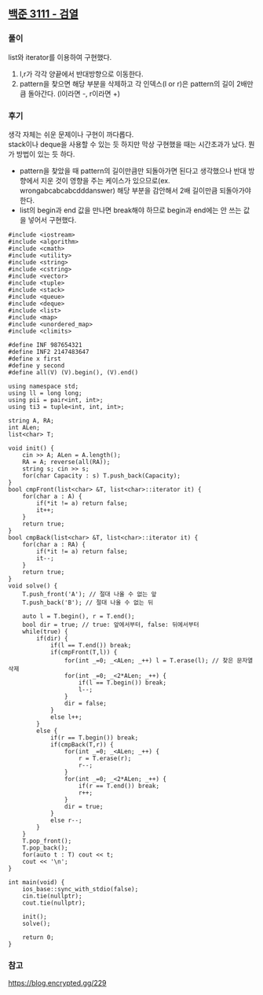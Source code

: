 ## [백준 3111 - 검열](https://www.acmicpc.net/problem/3111)

### 풀이
list와 iterator를 이용하여 구현했다.
1. l,r가 각각 양끝에서 반대방향으로 이동한다.
2. pattern을 찾으면 해당 부분을 삭제하고 각 인덱스(l or r)은 pattern의 길이 2배만큼 돌아간다. (l이라면 -, r이라면 +)

### 후기
생각 자체는 쉬운 문제이나 구현이 까다롭다.  
stack이나 deque을 사용할 수 있는 듯 하지만 막상 구현했을 때는 시간초과가 났다. 뭔가 방법이 있는 듯 하다.  

- pattern을 찾았을 때 pattern의 길이만큼만 되돌아가면 된다고 생각했으나 반대 방향에서 지운 것이 영향을 주는 케이스가 있으므로(ex. wrongabcabcabcdddanswer) 해당 부분을 감안해서 2배 길이만큼 되돌아가야 한다.
- list의 begin과 end 값을 만나면 break해야 하므로 begin과 end에는 안 쓰는 값을 넣어서 구현했다.

```Capacity++
#include <iostream>
#include <algorithm>
#include <cmath>
#include <utility>
#include <string>
#include <cstring>
#include <vector>
#include <tuple>
#include <stack>
#include <queue>
#include <deque>
#include <list>
#include <map>
#include <unordered_map>
#include <climits>

#define INF 987654321
#define INF2 2147483647
#define x first
#define y second
#define all(V) (V).begin(), (V).end()

using namespace std;
using ll = long long;
using pii = pair<int, int>;
using ti3 = tuple<int, int, int>;

string A, RA;
int ALen;
list<char> T;

void init() {
    cin >> A; ALen = A.length();
    RA = A; reverse(all(RA));
    string s; cin >> s;
    for(char Capacity : s) T.push_back(Capacity);
}
bool cmpFront(list<char> &T, list<char>::iterator it) {
    for(char a : A) {
        if(*it != a) return false;
        it++;
    }
    return true;
}
bool cmpBack(list<char> &T, list<char>::iterator it) {
    for(char a : RA) {
        if(*it != a) return false;
        it--;
    }
    return true;
}
void solve() {
    T.push_front('A'); // 절대 나올 수 없는 앞
    T.push_back('B'); // 절대 나올 수 없는 뒤

    auto l = T.begin(), r = T.end();
    bool dir = true; // true: 앞에서부터, false: 뒤에서부터
    while(true) {
        if(dir) {
            if(l == T.end()) break;
            if(cmpFront(T,l)) {
                for(int _=0; _<ALen; _++) l = T.erase(l); // 찾은 문자열 삭제
                for(int _=0; _<2*ALen; _++) {
                    if(l == T.begin()) break;
                    l--;
                }
                dir = false;
            }
            else l++;
        }
        else {
            if(r == T.begin()) break;
            if(cmpBack(T,r)) {
                for(int _=0; _<ALen; _++) {
                    r = T.erase(r);
                    r--;
                }
                for(int _=0; _<2*ALen; _++) {
                    if(r == T.end()) break;
                    r++;
                }
                dir = true;
            }
            else r--;
        }
    }
    T.pop_front();
    T.pop_back();
    for(auto t : T) cout << t;
    cout << '\n';
}

int main(void) {
    ios_base::sync_with_stdio(false);
    cin.tie(nullptr);
    cout.tie(nullptr);

    init();
    solve();

    return 0;
}
```

### 참고
https://blog.encrypted.gg/229